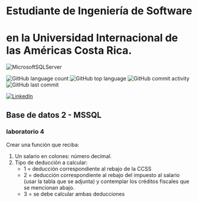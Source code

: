 # Estudiante de Ingeniería de Software

# en la Universidad Internacional de las Américas Costa Rica.

<!--START_SECTION:badges-->

![MicrosoftSQLServer](https://img.shields.io/badge/Microsoft%20SQL%20Server-CC2927?style=for-the-badge&logo=microsoft%20sql%20server&logoColor=white)

![GitHub language count](https://img.shields.io/github/languages/count/bash20cu/Universidad?style=for-the-badge)
![GitHub top language](https://img.shields.io/github/languages/top/bash20cu/Universidad?style=for-the-badge)
![GitHub commit activity](https://img.shields.io/github/commit-activity/m/bash20cu/Universidad?style=for-the-badge)
![GitHub last commit](https://img.shields.io/github/last-commit/bash20cu/Universidad?style=for-the-badge)

[![LinkedIn](https://img.shields.io/badge/linkedin-%230077B5.svg?style=for-the-badge&logo=linkedin&logoColor=white)](https://www.linkedin.com/in/miguel1990/)

<!--END_SECTION:badges-->

## Base de datos 2 - MSSQL

### laboratorio 4

Crear una función que reciba:

1. Un salario en colones: número decimal.
2. Tipo de deducción a calcular:
   - 1 = deducción correspondiente al rebajo de la CCSS
   - 2 = deducción correspondiente al rebajo del impuesto al salario (usar la
   tabla que se adjunta) y contemplar los créditos fiscales que se mencionan
   abajo.
   - 3 = se debe calcular ambas deducciones
